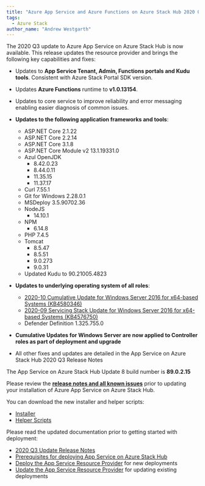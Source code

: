 ```yaml
---
title: "Azure App Service and Azure Functions on Azure Stack Hub 2020 Q3 Released"
tags: 
  - Azure Stack
author_name: "Andrew Westgarth"
---
```


The 2020 Q3 update to Azure App Service on Azure Stack Hub is now available. This release updates the resource provider and brings the following key capabilities and fixes:

- Updates to **App Service Tenant, Admin, Functions portals and Kudu tools**. Consistent with Azure Stack Portal SDK version.
- Updates **Azure Functions** runtime to **v1.0.13154**.
- Updates to core service to improve reliability and error messaging enabling easier diagnosis of common issues.
- **Updates to the following application frameworks and tools**:
  - ASP.NET Core 2.1.22
  - ASP.NET Core 2.2.14
  - ASP.NET Core 3.1.8
  - ASP.NET Core Module v2 13.1.19331.0
  - Azul OpenJDK
    - 8.42.0.23
    - 8.44.0.11
    - 11.35.15
    - 11.37.17
  - Curl 7.55.1
  - Git for Windows 2.28.0.1
  - MSDeploy 3.5.90702.36
  - NodeJS
    - 14.10.1
  - NPM
    - 6.14.8
  - PHP 7.4.5
  - Tomcat
    - 8.5.47
    - 8.5.51
    - 9.0.273
    - 9.0.31
  - Updated Kudu to 90.21005.4823
  
- **Updates to underlying operating system of all roles**:
  - [2020-10 Cumulative Update for Windows Server 2016 for x64-based Systems (KB4580346)](https://support.microsoft.com/help/4580346)
  - [2020-09 Servicing Stack Update for Windows Server 2016 for x64-based Systems (KB4576750)](https://support.microsoft.com/help/4576750)
  - Defender Definition 1.325.755.0

- **Cumulative Updates for Windows Server are now applied to Controller roles as part of deployment and upgrade**

- All other fixes and updates are detailed in the App Service on Azure Stack Hub 2020 Q3 Release Notes

The App Service on Azure Stack Hub Update 8 build number is **89.0.2.15**

Please review the [**release notes and all known issues**](https://docs.microsoft.com/azure-stack/operator/app-service-release-notes-2020-q3) prior to updating your installation of Azure App Service on Azure Stack Hub.

You can download the new installer and helper scripts:

- [Installer](https://aka.ms/appsvcupdateq3installer)
- [Helper Scripts](https://aka.ms/appsvconmashelpers)

Please read the updated documentation prior to getting started with deployment:

- [2020 Q3 Update Release Notes](https://docs.microsoft.com/azure-stack/operator/app-service-release-notes-2020-q3)
- [Prerequisites for deploying App Service on Azure Stack Hub](https://docs.microsoft.com/azure-stack/operator/azure-stack-app-service-before-you-get-started)
- [Deploy the App Service Resource Provider](https://docs.microsoft.com/azure-stack/operator/azure-stack-app-service-deploy) for new deployments
- [Update the App Service Resource Provider](https://docs.microsoft.com/azure-stack/operator/azure-stack-app-service-update) for updating existing deployments
